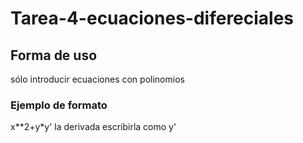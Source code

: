 # Tarea-4-ecuaciones-difereciales

## Forma de uso

sólo introducir ecuaciones con polinomios
### Ejemplo de formato

x\**2+y\*y'
la derivada escribirla como y'
